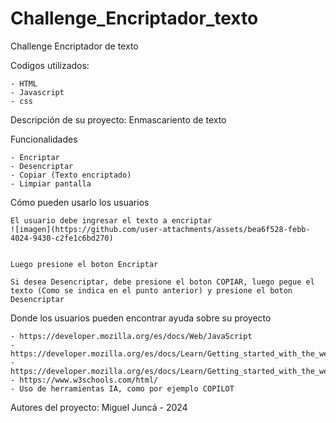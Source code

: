 # Challenge_Encriptador_texto
Challenge Encriptador de texto

Codigos utilizados:

    - HTML
    - Javascript
    - css

Descripción de su proyecto: Enmascariento de texto
  
Funcionalidades

    - Encriptar
    - Desencriptar
    - Copiar (Texto encriptado)
    - Limpiar pantalla
  
Cómo pueden usarlo los usuarios

    El usuario debe ingresar el texto a encriptar
    ![imagen](https://github.com/user-attachments/assets/bea6f528-febb-4024-9430-c2fe1c6bd270)


    Luego presione el boton Encriptar

    Si desea Desencriptar, debe presione el boton COPIAR, luego pegue el texto (Como se indica en el punto anterior) y presione el boton Desencriptar
    
Donde los usuarios pueden encontrar ayuda sobre su proyecto

    - https://developer.mozilla.org/es/docs/Web/JavaScript
    - https://developer.mozilla.org/es/docs/Learn/Getting_started_with_the_web/CSS_basics
    - https://developer.mozilla.org/es/docs/Learn/Getting_started_with_the_web/HTML_basics
    - https://www.w3schools.com/html/
    - Uso de herramientas IA, como por ejemplo COPILOT
    
Autores del proyecto: Miguel Juncá - 2024
